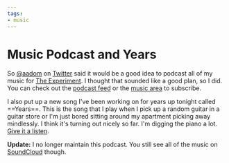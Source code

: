 ```yaml
---
tags:
- music
---
```


# Music Podcast and Years

So [@aadom](http://twitter.com/Aadom) on [Twitter](http://twitter.com/soffes) said it would be a good idea to podcast all of my music for [The Experiment](http://samsoff.es/music). I thought that sounded like a good plan, so I did. You can check out the [podcast feed](http://feeds2.feedburner.com/samsoffes/the-experiment) or the [music area](http://samsoff.es/music) to subscribe.

I also put up a new song I've been working on for years up tonight called ==Years==. This is the song that I play when I pick up a random guitar in a guitar store or I'm just bored sitting around my apartment picking away mindlessly. I think it's turning out nicely so far. I'm digging the piano a lot. [Give it a listen](http://samsoff.es/music).

**Update:** I no longer maintain this podcast. You still see all of the music on [SoundCloud](https://soundcloud.com/soffes) though.
